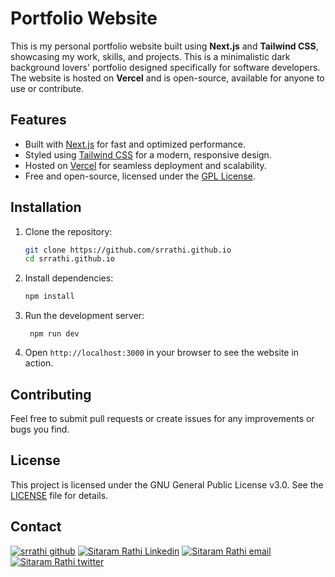 # Portfolio Website

This is my personal portfolio website built using **Next.js** and **Tailwind CSS**, showcasing my work, skills, and projects. This is a minimalistic dark background lovers' portfolio designed specifically for software developers. The website is hosted on **Vercel** and is open-source, available for anyone to use or contribute.

## Features

- Built with [Next.js](https://nextjs.org/) for fast and optimized performance.
- Styled using [Tailwind CSS](https://tailwindcss.com/) for a modern, responsive design.
- Hosted on [Vercel](https://vercel.com/) for seamless deployment and scalability.
- Free and open-source, licensed under the [GPL License](https://www.gnu.org/licenses/gpl-3.0.en.html).

## Installation

1. Clone the repository:

   ```bash
   git clone https://github.com/srrathi.github.io
   cd srrathi.github.io
   ```
2. Install dependencies:

   ```bash
   npm install
   ```
3. Run the development server:
   ```
    npm run dev
   ```

4. Open `http://localhost:3000` in your browser to see the website in action.

## Contributing
Feel free to submit pull requests or create issues for any improvements or bugs you find.

## License
This project is licensed under the GNU General Public License v3.0. See the [LICENSE](./LICENSE) file for details.


## Contact
[![srrathi github](https://img.shields.io/badge/GitHub-100000?style=for-the-badge&logo=github&logoColor=white)](https://github.com/srrathi)
[![Sitaram Rathi Linkedin](https://img.shields.io/badge/LinkedIn-0077B5?style=for-the-badge&logo=linkedin&logoColor=white)](https://www.linkedin.com/in/sitaram-rathi-519152197/)
[![Sitaram Rathi email](https://img.shields.io/badge/Gmail-D14836?style=for-the-badge&logo=gmail&logoColor=white)](mailto:srrathi2000@gmail.com)
[![Sitaram Rathi twitter](https://img.shields.io/badge/Twitter-1DA1F2?style=for-the-badge&logo=twitter&logoColor=white)](https://twitter.com/SitaramRathi5)

